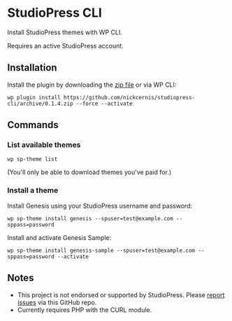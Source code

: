 # StudioPress CLI

Install StudioPress themes with WP CLI.

Requires an active StudioPress account.

## Installation

Install the plugin by downloading the [zip file](https://github.com/nickcernis/studiopress-cli/archive/0.1.4.zip) or via WP CLI:

`wp plugin install https://github.com/nickcernis/studiopress-cli/archive/0.1.4.zip --force --activate`

## Commands

### List available themes

`wp sp-theme list`

(You'll only be able to download themes you've paid for.)

### Install a theme

Install Genesis using your StudioPress username and password:

`wp sp-theme install genesis --spuser=test@example.com --sppass=password`

Install and activate Genesis Sample:

`wp sp-theme install genesis-sample --spuser=test@example.com --sppass=password --activate`

## Notes

- This project is not endorsed or supported by StudioPress. Please [report issues](https://github.com/nickcernis/studiopress-cli/issues/new) via this GitHub repo.
- Currently requires PHP with the CURL module.
